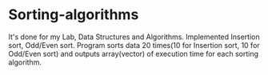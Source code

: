 # Sorting-algorithms
It's done for my Lab, Data Structures and Algorithms.
Implemented Insertion sort, Odd/Even sort. Program 
sorts data 20 times(10 for Insertion sort, 
10 for Odd/Even sort) and outputs array(vector) 
of execution time for each sorting algorithm.
